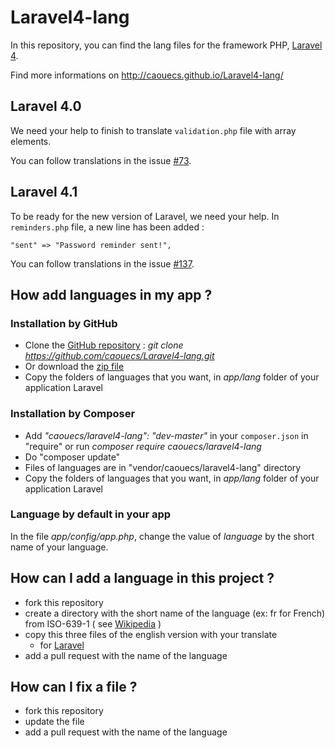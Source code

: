 Laravel4-lang
=============

In this repository, you can find the lang files for the framework PHP, [Laravel 4](http://www.laravel.com).

Find more informations on http://caouecs.github.io/Laravel4-lang/


Laravel 4.0
---

We need your help to finish to translate `validation.php` file with array elements.

You can follow translations in the issue [#73](https://github.com/caouecs/Laravel4-lang/issues/73).

Laravel 4.1
---

To be ready for the new version of Laravel, we need your help. In `reminders.php` file, a new line has been added :

    "sent" => "Password reminder sent!",

You can follow translations in the issue [#137](https://github.com/caouecs/Laravel4-lang/issues/137).

How add languages in my app ?
---

### Installation by GitHub

 * Clone the [GitHub repository](https://github.com/caouecs/Laravel4-lang/) : *git clone https://github.com/caouecs/Laravel4-lang.git*
 * Or download the [zip file](https://github.com/caouecs/Laravel4-lang/archive/master.zip)
 * Copy the folders of languages that you want, in *app/lang* folder of your application Laravel


### Installation by Composer

 * Add *"caouecs/laravel4-lang": "dev-master"* in your `composer.json` in "require" or run *composer require caouecs/laravel4-lang*
 * Do "composer update"
 * Files of languages are in "vendor/caouecs/laravel4-lang" directory
 * Copy the folders of languages that you want, in *app/lang* folder of your application Laravel


### Language by default in your app

In the file *app/config/app.php*, change the value of *language* by the short name of your language.


How can I add a language in this project ?
---

* fork this repository
* create a directory with the short name of the language (ex: fr for French) from ISO-639-1 ( see [Wikipedia](https://en.wikipedia.org/wiki/List_of_ISO_639-1_codes) )
* copy this three files of the english version with your translate
    * for [Laravel](https://github.com/laravel/laravel/tree/master/app/lang/en)
* add a pull request with the name of the language


How can I fix a file ?
---

* fork this repository
* update the file
* add a pull request with the name of the language
